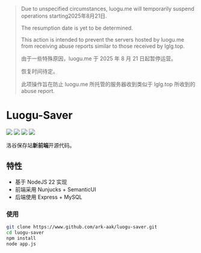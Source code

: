 > Due to unspecified circumstances, luogu.me will temporarily suspend operations starting2025年8月21日.
>
> The resumption date is yet to be determined.
> 
> This action is intended to prevent the servers hosted by luogu.me from receiving abuse reports similar to those received by lglg.top.
> 
> 由于一些特殊原因，luogu.me 于 2025 年 8 月 21 日起暂停运营。
> 
> 恢复时间待定。
> 
> 此项操作旨在防止 luogu.me 所托管的服务器收到类似于 lglg.top 所收到的 abuse report.

# Luogu-Saver


![](https://img.shields.io/badge/node-v22.18.0-brightgreen)
![](https://img.shields.io/github/last-commit/ark-aak/luogu-saver)
![](https://www.codefactor.io/repository/github/ark-aak/luogu-saver/badge)
![](https://img.shields.io/github/license/ark-aak/luogu-saver)

洛谷保存站**新前端**开源代码。

## 特性

- 基于 NodeJS 22 实现
- 前端采用 Nunjucks + SemanticUI
- 后端使用 Express + MySQL

### 使用

```bash
git clone https://www.github.com/ark-aak/luogu-saver.git
cd luogu-saver
npm install
node app.js
```
